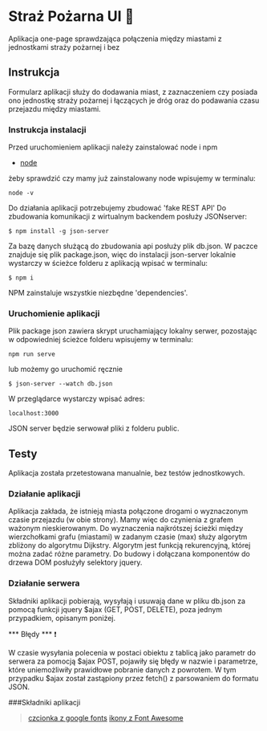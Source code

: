 # Straż Pożarna UI :fire_engine: 



Aplikacja one-page sprawdzająca połączenia między miastami z jednostkami straży pożarnej i bez

## Instrukcja

Formularz aplikacji służy do dodawania miast, z zaznaczeniem czy posiada ono jednostkę straży pożarnej i łączących je dróg
oraz do podawania czasu przejazdu między miastami.

### Instrukcja instalacji

Przed uruchomieniem aplikacji należy zainstalować node i npm
* [node](https://nodejs.org/en/download/current/)

żeby sprawdzić czy mamy już zainstalowany node wpisujemy w terminalu:

```
node -v
```
Do działania aplikacji potrzebujemy zbudować 'fake REST API'
Do zbudowania komunikacji z wirtualnym backendem posłuży JSONserver:

```
$ npm install -g json-server
```
Za bazę danych służącą do zbudowania api posłuży plik db.json.
W paczce znajduje się plik package.json, więc do instalacji json-server lokalnie wystarczy w ścieżce folderu z aplikacją wpisać w terminalu:

```
$ npm i
```

NPM zainstaluje wszystkie niezbędne 'dependencies'.

### Uruchomienie aplikacji

Plik package json zawiera skrypt uruchamiający lokalny serwer, pozostając w odpowiedniej ścieżce folderu wpisujemy w terminalu:

```
npm run serve
```

lub możemy go uruchomić ręcznie

```
$ json-server --watch db.json
```

W przeglądarce wystarczy wpisać adres:

```
localhost:3000
```
JSON server będzie serwował pliki z folderu public.

## Testy

Aplikacja została przetestowana manualnie, bez testów jednostkowych.

### Działanie aplikacji

Aplikacja zakłada, że istnieją miasta połączone drogami o wyznaczonym czasie przejazdu (w obie strony). Mamy więc do czynienia z grafem ważonym nieskierowanym. Do wyznaczenia najkrótszej ścieżki między wierzchołkami grafu (miastami) w zadanym czasie (max) służy algorytm zbliżony do algorytmu Dijkstry.
Algorytm jest funkcją rekurencyjną, której można zadać różne parametry.
Do budowy i dołączana komponentów do drzewa DOM posłużyły selektory jquery.

### Działanie serwera

Składniki aplikacji pobierają, wysyłają i usuwają dane w pliku db.json za pomocą funkcji jquery $ajax (GET, POST, DELETE), poza jednym przypadkiem, opisanym poniżej.

*** Błędy *** :exclamation:

W czasie wysyłania polecenia w postaci obiektu z tablicą jako parametr do serwera za pomocją $ajax POST, pojawiły się błędy w nazwie i parametrze, które uniemożliwiły prawidłowe pobranie danych z powrotem.
W tym przypadku $ajax został zastąpiony przez fetch() z parsowaniem do formatu JSON.

###Składniki aplikacji

> [czcionka z google fonts](https://fonts.google.com/specimen/Roboto)
> [ikony z Font Awesome](https://fontawesome.com/)


